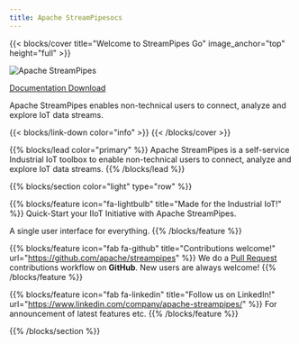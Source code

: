 ```yaml
---
title: Apache StreamPipesocs
---
```


{{< blocks/cover title="Welcome to StreamPipes Go" image_anchor="top" height="full" >}}

<p class="lead"><img src="https://streampipes.apache.org/img/sp-logo-color.png" class="img-fluid" alt="Apache StreamPipes"> </p>

<a class="btn btn-lg btn-primary me-3 mb-4" href="/docs/">
Documentation <i class="fas fa-arrow-alt-circle-right ms-2"></i>
</a>
<a class="btn btn-lg btn-secondary me-3 mb-4" href="https://github.com/apache/streampipes/releases">
Download <i class="fab fa-github ms-2 "></i>
</a>

<p class="lead mt-5">Apache StreamPipes enables non-technical users to connect, analyze and explore IoT data streams.</p>
{{< blocks/link-down color="info" >}}
{{< /blocks/cover >}}

{{% blocks/lead color="primary" %}}
Apache StreamPipes is a self-service Industrial IoT toolbox to enable non-technical users to connect, analyze and explore IoT data streams.
{{% /blocks/lead %}}

{{% blocks/section color="light" type="row" %}}

{{% blocks/feature icon="fa-lightbulb" title="Made for the Industrial IoT!" %}}
Quick-Start your IIoT Initiative with Apache StreamPipes.

A single user interface for everything.
{{% /blocks/feature %}}

{{% blocks/feature icon="fab fa-github" title="Contributions welcome!" url="https://github.com/apache/streampipes" %}}
We do a [Pull Request](https://github.com/apache/streampipes/pulls) contributions workflow on **GitHub**. New users are always welcome!
{{% /blocks/feature %}}

{{% blocks/feature icon="fab fa-linkedin" title="Follow us on LinkedIn!" url="https://www.linkedin.com/company/apache-streampipes/" %}}
For announcement of latest features etc.
{{% /blocks/feature %}}

{{% /blocks/section %}}
